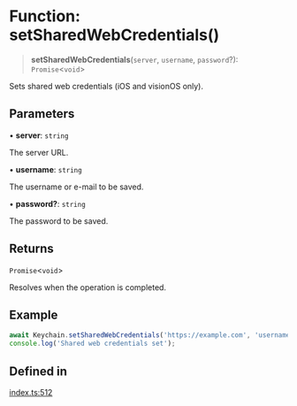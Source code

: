 # Function: setSharedWebCredentials()

> **setSharedWebCredentials**(`server`, `username`, `password`?): `Promise`\<`void`\>

Sets shared web credentials (iOS and visionOS only).

## Parameters

• **server**: `string`

The server URL.

• **username**: `string`

The username or e-mail to be saved.

• **password?**: `string`

The password to be saved.

## Returns

`Promise`\<`void`\>

Resolves when the operation is completed.

## Example

```typescript
await Keychain.setSharedWebCredentials('https://example.com', 'username', 'password');
console.log('Shared web credentials set');
```

## Defined in

[index.ts:512](https://github.com/oblador/react-native-keychain/blob/4b13041ddd9b9f04560f91e6ce20080796c9fffb/src/index.ts#L512)
